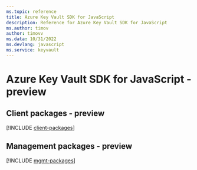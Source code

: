 ```yaml
---
ms.topic: reference
title: Azure Key Vault SDK for JavaScript
description: Reference for Azure Key Vault SDK for JavaScript
ms.author: timov
author: timovv
ms.data: 10/31/2022
ms.devlang: javascript
ms.service: keyvault
---
```

# Azure Key Vault SDK for JavaScript - preview

## Client packages - preview
[!INCLUDE [client-packages](key-vault-client-index.md)]
## Management packages - preview
[!INCLUDE [mgmt-packages](key-vault-mgmt-index.md)]